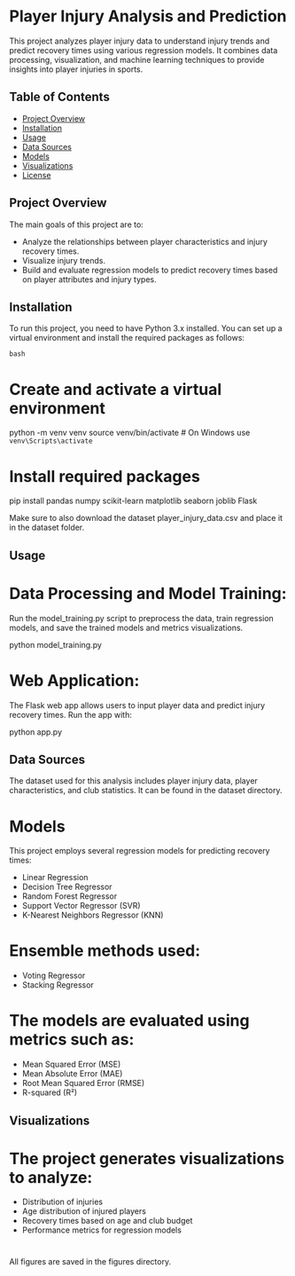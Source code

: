 # Player Injury Analysis and Prediction

This project analyzes player injury data to understand injury trends and predict recovery times using various regression models. It combines data processing, visualization, and machine learning techniques to provide insights into player injuries in sports.

## Table of Contents

- [Project Overview](#project-overview)
- [Installation](#installation)
- [Usage](#usage)
- [Data Sources](#data-sources)
- [Models](#models)
- [Visualizations](#visualizations)
- [License](#license)

## Project Overview

The main goals of this project are to:
- Analyze the relationships between player characteristics and injury recovery times.
- Visualize injury trends.
- Build and evaluate regression models to predict recovery times based on player attributes and injury types.

## Installation

To run this project, you need to have Python 3.x installed. You can set up a virtual environment and install the required packages as follows:

```bash```
# Create and activate a virtual environment
python -m venv venv
source venv/bin/activate  # On Windows use `venv\Scripts\activate`

# Install required packages
pip install pandas numpy scikit-learn matplotlib seaborn joblib Flask


Make sure to also download the dataset player_injury_data.csv and place it in the dataset folder.

## Usage
# Data Processing and Model Training:

Run the model_training.py script to preprocess the data, train regression models, and save the trained models and metrics visualizations.

python model_training.py


# Web Application:

The Flask web app allows users to input player data and predict injury recovery times.
Run the app with:

python app.py


## Data Sources
The dataset used for this analysis includes player injury data, player characteristics, and club statistics. It can be found in the dataset directory.
# Models
This project employs several regression models for predicting recovery times:

- Linear Regression
- Decision Tree Regressor
- Random Forest Regressor
- Support Vector Regressor (SVR)
- K-Nearest Neighbors Regressor (KNN)
# Ensemble methods used:

- Voting Regressor
- Stacking Regressor
# The models are evaluated using metrics such as:

- Mean Squared Error (MSE)
- Mean Absolute Error (MAE)
- Root Mean Squared Error (RMSE)
- R-squared (R²)
## Visualizations
# The project generates visualizations to analyze:

- Distribution of injuries
- Age distribution of injured players
- Recovery times based on age and club budget
- Performance metrics for regression models

#
All figures are saved in the figures directory.
